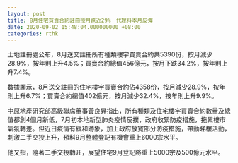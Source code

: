 ```yaml
---
layout: post
title: 8月住宅買賣合約註冊按月跌近29%　代理料本月反彈
date: 2020-09-02 15:48:04.000000000 +08:00
categories: rthk
---
```


土地註冊處公布，8月送交註冊所有種類樓宇買賣合約共5390份，按月減少28.9%，按年則上升4.5%；買賣合約總值456億元，按月下跌34.2%，按年則上升7.4%。

數據顯示，8月送交註冊的住宅樓宇買賣合約佔4358份，按月減少28.9%，按年則上升6.7%；買賣合約總值402億元，按月減少32.4%，按年則上升9.9%。

中原地產研究部高級聯席董事黃良昇指出，所有種類及住宅樓宇買賣合約數量及總值都創4個月新低，7月初本地新型肺炎疫情反撲，政府收緊防疫措施，拖累樓市氣氛轉差。但近日疫情有緩和跡象，加上政府放寬部分防疫措施，帶動睇樓活動，刺激二手交投上升，預料9月整體登記有機會重上6000宗水平。

他又指，隨著二手交投轉旺，展望住宅9月登記將重上5000宗及500億元水平。
